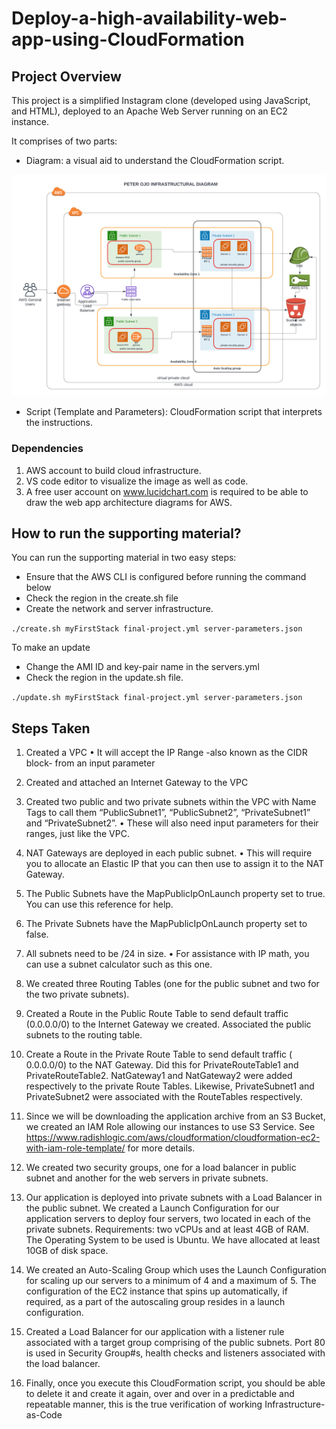 # Deploy-a-high-availability-web-app-using-CloudFormation

## Project Overview
This project is a simplified Instagram clone (developed using JavaScript, and HTML), deployed to an Apache Web Server running on an EC2 instance.

It comprises of two parts:
- Diagram: a visual aid to understand the CloudFormation script.

<img alt="infrastructural diagram" src="screenshots/INFRASTRUCTURAL DIAGRAM.png">

- Script (Template and Parameters): CloudFormation script that interprets the instructions.


### Dependencies
1. AWS account to build cloud infrastructure.
2. VS code editor to visualize the image as well as code. 
3. A free user account on www.lucidchart.com is required to be able to draw the web app architecture diagrams for AWS.


## How to run the supporting material?

You can run the supporting material in two easy steps:
- Ensure that the AWS CLI is configured before running the command below
- Check the region in the create.sh file
- Create the network and server infrastructure.
  
```./create.sh myFirstStack final-project.yml server-parameters.json```

To make an update
- Change the AMI ID and key-pair name in the servers.yml
- Check the region in the update.sh file.
  
```./update.sh myFirstStack final-project.yml server-parameters.json```


## Steps Taken

1.	Created a VPC
•	It will accept the IP Range -also known as the CIDR block- from an input parameter
2.	Created and attached an Internet Gateway to the VPC
3.	Created two public and two private subnets within the VPC with Name Tags to call them “PublicSubnet1”, “PublicSubnet2”, “PrivateSubnet1” and “PrivateSubnet2”.
•	These will also need input parameters for their ranges, just like the VPC.
4.	NAT Gateways are deployed in each public subnet.
•	This will require you to allocate an Elastic IP that you can then use to assign it to the NAT Gateway.
5.	The Public Subnets have the MapPublicIpOnLaunch property set to true. You can use this reference for help.
6.	The Private Subnets have the MapPublicIpOnLaunch property set to false.
7.	All subnets need to be /24 in size.
•	For assistance with IP math, you can use a subnet calculator such as this one.
8.	We created three Routing Tables (one for the public subnet and two for the two private subnets). 
9.	Created a Route in the Public Route Table to send default traffic (0.0.0.0/0) to the Internet Gateway we created. Associated the public subnets to the routing table. 
10.	Create a Route in the Private Route Table to send default traffic ( 0.0.0.0/0) to the NAT Gateway.  Did this for PrivateRouteTable1 and PrivateRouteTable2. NatGateway1 and NatGateway2 were added respectively to the private Route Tables. Likewise, PrivateSubnet1 and PrivateSubnet2 were associated with the RouteTables respectively. 

11.	Since we will be downloading the application archive from an S3 Bucket, we created an IAM Role allowing our instances to use S3 Service. See https://www.radishlogic.com/aws/cloudformation/cloudformation-ec2-with-iam-role-template/ for more details. 
12.	We created two security groups, one for a load balancer in public subnet and another for the web servers in private subnets.
13.	Our application is deployed into private subnets with a Load Balancer in the public subnet. We created a Launch Configuration for our application servers to deploy four servers, two located in each of the private subnets. Requirements: two vCPUs and at least 4GB of RAM. The Operating System to be used is Ubuntu. We have allocated at least 10GB of disk space. 
14.	We created an Auto-Scaling Group which uses the Launch Configuration for scaling up our servers to a minimum of 4 and a maximum of 5. The configuration of the EC2 instance that spins up automatically, if required, as a part of the autoscaling group resides in a launch configuration.
15.	Created a Load Balancer for our application with a listener rule associated with a target group comprising of the public subnets.  Port 80 is used in Security Group#s, health checks and listeners associated with the load balancer. 
16.	Finally, once you execute this CloudFormation script, you should be able to delete it and create it again, over and over in a predictable and repeatable manner, this is the true verification of working Infrastructure-as-Code

